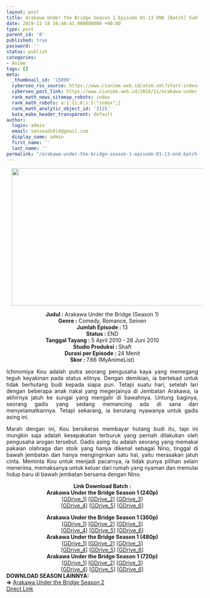```yaml
---
layout: post
title: Arakawa Under the Bridge Season 1 Episode 01-13 END [Batch] Subtitle Indonesia
date: 2019-11-18 16:40:41.000000000 +00:00
type: post
parent_id: '0'
published: true
password: ''
status: publish
categories:
- Anime
tags: []
meta:
  _thumbnail_id: '15899'
  cyberseo_rss_source: https://www.ciunime.web.id/atom.xml?start-index=3451&max-results=150
  cyberseo_post_link: https://www.ciunime.web.id/2018/11/arakawa-under-bridge-episode-01-13-end.html
  rank_math_news_sitemap_robots: index
  rank_math_robots: a:1:{i:0;s:5:"index";}
  rank_math_analytic_object_id: '3115'
  kata_make_header_transparent: default
author:
  login: admin
  email: senseads014@gmail.com
  display_name: admin
  first_name: ''
  last_name: ''
permalink: "/arakawa-under-the-bridge-season-1-episode-01-13-end-batch-subtitle-indonesia/"
---
```

<div class="separator" style="clear: both; text-align: center;"><a href="https://1.bp.blogspot.com/-4RafeDop8Qs/XAeEAkn2XjI/AAAAAAAADb4/qlFM28wXm5EVhxPvNb7EuO5-x0RSp5ezwCLcBGAs/s1600/Arakawa%2BUnder%2Bthe%2BBridge%2BSeason%2B1%2B-%2BCiunime.png" imageanchor="1" style="margin-left: 1em; margin-right: 1em;"><img border="0" data-original-height="720" data-original-width="1280" height="360" src="{{ site.baseurl }}/assets/2019/11/Arakawa%2BUnder%2Bthe%2BBridge%2BSeason%2B1%2B-%2BCiunime.png" width="640" /></a></div>
<div class="separator" style="clear: both; text-align: center;"></div>
<p>
<div style="text-align: center;"><b>Judul :</b> Arakawa Under the Bridge (Season 1)</div>
<div style="text-align: center;"><b><b>Genre :</b></b> Comedy, Romance, Seinen</div>
<div style="text-align: center;"><b>Jumlah Episode : </b>13<br /><b>Status :&nbsp;</b>END<br /><b>Tanggal Tayang :</b> 5 April 2010 - 28 Juni 2010<br /><b>Studio Produksi : </b>Shaft<br /><b>Durasi per Episode :&nbsp;</b>24 Menit</div>
<div style="text-align: center;"><b>Skor :&nbsp;</b>7.66 (MyAnimeList)</div>
<p>
<div style="text-align: justify;">Ichinomiya Kou adalah putra seorang pengusaha kaya yang memegang teguh keyakinan pada status elitnya. Dengan demikian, ia bertekad untuk tidak berhutang budi kepada siapa pun. Tetapi suatu hari, setelah lari dengan beberapa anak nakal yang megerjainya di Jembatan Arakawa, ia akhirnya jatuh ke sungai yang mengalir di bawahnya. Untung baginya, seorang gadis yang sedang memancing ada di sana dan menyelamatkannya. Tetapi sekarang, ia berutang nyawanya untuk gadis asing ini.</p>
<p>Marah dengan ini, Kou bersikeras membayar hutang budi itu, tapi ini mungkin saja adalah kesepakatan terburuk yang pernah dilakukan oleh pengusaha arogan tersebut. Gadis asing itu adalah seorang yang memakai pakaian olahraga dan stoik yang hanya dikenal sebagai Nino, tinggal di bawah jembatan dan hanya menginginkan satu hal, yaitu merasakan jatuh cinta. Meminta Kou untuk menjadi pacarnya, ia tidak punya pilihan selain menerima, memaksanya untuk keluar dari rumah yang nyaman dan memulai hidup baru di bawah jembatan bersama dengan Nino.</p></div>
<div style="text-align: justify;"></div>
<div style="text-align: justify;"></div>
<div style="text-align: center;"><b>Link Download Batch :</b></div>
<div style="text-align: center;">
<div style="text-align: center;"><b>Arakawa Under the Bridge Season 1 (240p)</b></div>
<div style="text-align: center;">[<a href="https://docs.google.com/uc?export=download&amp;id=19eFS147RQ5ZXyMkiz3R9EqaI3Zgz-Mn-" target="_blank" rel="noopener">GDrive_1</a>] [<a href="https://docs.google.com/uc?export=download&amp;id=1eJMmRx-tNjeZMRNscEygE0OiLz1o4yRh" target="_blank" rel="noopener">GDrive_2</a>] [<a href="https://drive.google.com/uc?export=download&amp;id=1v0yXagNwpjQGGhBRWY6q1C3SDUIwHw0h" target="_blank" rel="noopener">GDrive_3</a>]<br />[<a href="https://drive.google.com/uc?export=download&amp;id=1TugHmQ5Vz_wRMkLwV_FhCl-EO9-uyYTn" target="_blank" rel="noopener">GDrive_4</a>] [<a href="https://drive.google.com/uc?export=download&amp;id=1uPrT-07rAYm3RgHweDPyZLmL_uCCvqWg" target="_blank" rel="noopener">GDrive_5</a>] [<a href="https://drive.google.com/uc?export=download&amp;id=1fP2Kynyus7GQ0NW6FcMsZTahFs51Pmtt" target="_blank" rel="noopener">GDrive_6</a>]</div>
<p></div>
<div style="text-align: center;"><b>Arakawa Under the Bridge Season 1 (360p)</b></div>
<div style="text-align: center;">[<a href="https://drive.google.com/uc?id=1S5XL5f3QGpN_CrZ55VJDOhl1D2MZSO8_" target="_blank" rel="noopener">GDrive_1</a>] [<a href="https://docs.google.com/uc?export=download&amp;id=1Erjp1r6xY8qRRQYAgr7LyIILXTp2_M6a" target="_blank" rel="noopener">GDrive_2</a>] [<a href="https://docs.google.com/uc?export=download&amp;id=1oC0XZHUMaUv_I2lfbjz83klL50bpWI30" target="_blank" rel="noopener">GDrive_3</a>]<br />[<a href="https://drive.google.com/uc?export=download&amp;id=1AjOtUUTDXlQYc-sfwqeuIuY0sB3egDux" target="_blank" rel="noopener">GDrive_4</a>] [<a href="https://drive.google.com/uc?export=download&amp;id=1LmXhgH6vvqFvQcarIuvk19zqAHGrs7ZC" target="_blank" rel="noopener">GDrive_5</a>] [<a href="https://drive.google.com/uc?export=download&amp;id=1uSocSAI5fFbKMzImABzdrad4QmrNz_fx" target="_blank" rel="noopener">GDrive_6</a>]</div>
<div style="text-align: center;"></div>
<div style="text-align: center;"><b>Arakawa Under the Bridge Season 1 (480p)</b><br />[<a href="https://docs.google.com/uc?id=1ZUcxkf_NHwboaQ3cRr-SK9c6pG5Fwqoh" target="_blank" rel="noopener">GDrive_1</a>] [<a href="https://drive.google.com/uc?id=1bwKwnSQ1KIJGyfYBaTObuimdztfFCIZ9" target="_blank" rel="noopener">GDrive_2</a>] [<a href="https://docs.google.com/uc?export=download&amp;id=1CxSMb3YiVSpXF08PeErwLGgGrDZJGEjK" target="_blank" rel="noopener">GDrive_3</a>]<br />[<a href="https://docs.google.com/uc?export=download&amp;id=1x1IvcDU-IC0s2SObQkFHtN3ekzpI--qC" target="_blank" rel="noopener">GDrive_4</a>] [<a href="https://drive.google.com/uc?export=download&amp;id=1sB5EqlFdVzknsXGuSszb-dMdrAmyI2u2" target="_blank" rel="noopener">GDrive_5</a>] [<a href="https://drive.google.com/uc?export=download&amp;id=1CknWJFzGdqyTrjubPPDbQsekTUEe7N6Q" target="_blank" rel="noopener">GDrive_6</a>]</div>
<div style="text-align: center;"></div>
<div style="text-align: center;"><b>Arakawa Under the Bridge Season 1 (720p)</b><br />[<a href="https://docs.google.com/uc?id=1atxPtivdvAxHI_PwlXpzDNuKVstgIafs" target="_blank" rel="noopener">GDrive_1</a>] [<a href="https://drive.google.com/uc?id=1nbNwjdTISzqp3kzKraBkdP5FpMzYF-BQ" target="_blank" rel="noopener">GDrive_2</a>] [<a href="https://docs.google.com/uc?export=download&amp;id=1Cghmb1rHPu37B5yLqxckF76WMLELoZv0" target="_blank" rel="noopener">GDrive_3</a>]<br />[<a href="https://docs.google.com/uc?export=download&amp;id=1aObgVI8mA-KY2ZXh1F4y7OXufWPTr91J" target="_blank" rel="noopener">GDrive_4</a>] [<a href="https://drive.google.com/uc?export=download&amp;id=13D9iTHGH_sWjP3ySEdpSOz9vbEyFvaTt" target="_blank" rel="noopener">GDrive_5</a>] [<a href="https://drive.google.com/uc?export=download&amp;id=1w83AD6W0Wl464TMiEQ6nLN--YW037ACI" target="_blank" rel="noopener">GDrive_6</a>]
<div style="text-align: justify;"></div>
<div style="text-align: justify;"></div>
<div style="text-align: justify;"><b>DOWNLOAD SEASON LAINNYA:</b></div>
<div style="text-align: justify;"></div>
<div style="text-align: justify;"><b>=&gt;</b> <a href="https://www.ciunime.web.id/2018/11/arakawa-under-bridge-season-2-episode.html" target="_blank" rel="noopener">Arakawa Under the Bridge Season 2</a></div>
<div style="text-align: justify;"></div>
</div>
<link rel="stylesheet" href="https://cdnjs.cloudflare.com/ajax/libs/font-awesome/4.7.0/css/font-awesome.min.css" />
<div class="divbtn"> <a href="https://handymansurrender.com/fihup8buzv?key=94550f7ce39444073321dde3b8782f97" class="btn"><i class="fa fa-download"></i> Direct Link</a> </div>
